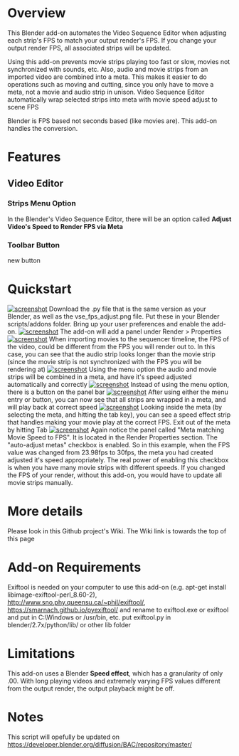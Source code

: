 # Overview
This Blender add-on automates  the Video Sequence Editor when adjusting each strip's FPS to match your output render's FPS.  If you change your output render FPS, all associated strips will be updated.

Using this add-on prevents movie strips playing too fast or slow, movies not synchronized with sounds, etc.  Also, audio and movie strips from an imported video are combined into a meta.  This makes it easier to do operations such as moving and cutting, since you only have to move a meta, not a movie and audio strip in unison.
 Video Sequence Editor automatically wrap selected strips into meta with movie speed adjust to scene FPS

Blender is FPS based not seconds based (like movies are).  This add-on handles the conversion.

# Features
## Video Editor
### Strips Menu Option
In the Blender's Video Sequence Editor, there will be an option called **Adjust Video's Speed to Render FPS via Meta**
### Toolbar Button
new button

# Quickstart
[![screenshot](https://github.com/escapecode/Blender-VSE_FPS_adjust/blob/master/screenshots/01.jpg)](https://raw.github.com/wiki/escapecode/Blender-VSE_FPS_adjust/blob/master/screenshots/01.jpg)
Download  the .py file that is the same version as your Blender, as well as the vse_fps_adjust.png file.  Put these in your Blender scripts/addons folder.  Bring up your user preferences and enable the add-on.
[![screenshot](https://github.com/escapecode/Blender-VSE_FPS_adjust/blob/master/screenshots/02.jpg)](https://raw.github.com/wiki/escapecode/Blender-VSE_FPS_adjust/blob/master/screenshots/02.jpg)
The add-on will add a panel under Render > Properties
[![screenshot](https://github.com/escapecode/Blender-VSE_FPS_adjust/blob/master/screenshots/03.jpg)](https://raw.github.com/wiki/escapecode/Blender-VSE_FPS_adjust/blob/master/screenshots/03.jpg)
When importing movies to the sequencer timeline, the FPS of the video, could be different from the FPS you will render out to.  In this case, you can see that the audio strip looks longer than the movie strip (since the movie strip is not synchronized with the FPS you will be rendering at)
[![screenshot](https://github.com/escapecode/Blender-VSE_FPS_adjust/blob/master/screenshots/04.jpg)](https://raw.github.com/wiki/escapecode/Blender-VSE_FPS_adjust/blob/master/screenshots/04.jpg)
Using the menu option the audio and movie strips will be combined in a meta, and have it's speed adjusted automatically and correctly
[![screenshot](https://github.com/escapecode/Blender-VSE_FPS_adjust/blob/master/screenshots/05.jpg)](https://raw.github.com/wiki/escapecode/Blender-VSE_FPS_adjust/blob/master/screenshots/05.jpg)
Instead of using the menu option, there is a button on the panel bar
[![screenshot](https://github.com/escapecode/Blender-VSE_FPS_adjust/blob/master/screenshots/06.jpg)](https://raw.github.com/wiki/escapecode/Blender-VSE_FPS_adjust/blob/master/screenshots/06.jpg)
After using either the menu entry or button, you can now see that all strips are wrapped in a meta, and will play back at correct speed
[![screenshot](https://github.com/escapecode/Blender-VSE_FPS_adjust/blob/master/screenshots/07.jpg)](https://raw.github.com/wiki/escapecode/Blender-VSE_FPS_adjust/blob/master/screenshots/07.jpg)
Looking inside the meta (by selecting the meta, and hitting the tab key), you can see a speed effect strip that handles making your movie play at the correct FPS.  Exit out of the meta by hitting Tab
[![screenshot](https://github.com/escapecode/Blender-VSE_FPS_adjust/blob/master/screenshots/08.jpg)](https://raw.github.com/wiki/escapecode/Blender-VSE_FPS_adjust/blob/master/screenshots/08.jpg)
Again notice the panel called "Meta matching Movie Speed to FPS".  It is located in the Render Properties section.  The "auto-adjust metas" checkbox is enabled.  So in this example, when the FPS value was changed from 23.98fps to 30fps, the meta you had created adjusted it's speed appropriately.  The real power of enabling this checkbox is when you have many movie strips with different speeds.  If you changed the FPS of your render, without this add-on, you would have to update all movie strips manually.

# More details
Please look in this Github project's Wiki.  The Wiki link is towards the top of this page

# Add-on Requirements
Exiftool is needed on your computer to use this add-on (e.g. apt-get install libimage-exiftool-perl_8.60-2), http://www.sno.phy.queensu.ca/~phil/exiftool/, https://smarnach.github.io/pyexiftool/ and rename to exiftool.exe or exiftool and put in C:\Windows or /usr/bin, etc. put exiftool.py in blender/2.7x/python/lib/ or other lib folder

# Limitations
This add-on uses a Blender **Speed effect**, which has a granularity of only .00.  With long playing videos and extremely varying FPS values different from the output render, the output playback might be off.

# Notes
This script will opefully be updated on https://developer.blender.org/diffusion/BAC/repository/master/